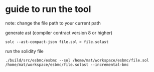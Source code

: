 # guide to run the tool

note: change the file path to your current path  

generate ast (compiler contract version 8 or higher)  

`solc --ast-compact-json file.sol > file.solast`  

run the solidity file  

`./build/src/esbmc/esbmc --sol /home/mat/workspace/esbmc/file.sol /home/mat/workspace/esbmc/file.solast --incremental-bmc`
